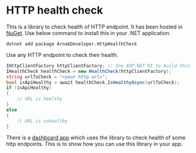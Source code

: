 # HTTP health check

This is a library to check health of HTTP endpoint. It has been hosted in 
[NuGet](https://www.nuget.org/packages/ArnabDeveloper.HttpHealthCheck/). 
Use below command to install this in your .NET application.

```
dotnet add package ArnabDeveloper.HttpHealthCheck

```

Use any HTTP endpoint to check their health.

```csharp
IHttpClientFactory httpClientFactory; // Use ASP.NET DI to build this
IHealthCheck healthCheck = new HealthCheck(httpClientFactory);
string urlToCheck = "<your http url>";
bool isApiHealthy = await healthCheck.IsHealthyAsync(urlToCheck);
if (isApiHealthy)
{
    // URL is healthy
}
else
{
    // URL is unhealthy
}
```

There is a 
[dashboard app](https://github.com/Arnab-Developer/HttpHealthCheckDashboard) 
which uses the library to check health of some http endpoints. This is to show 
how you can use this library in your app.

